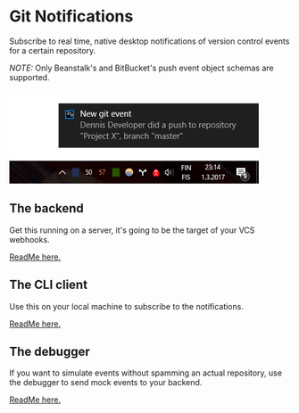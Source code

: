 # Git Notifications
Subscribe to real time, native desktop notifications of
version control events for a certain repository.

*NOTE:* Only Beanstalk's and BitBucket's push event object schemas are supported.

![Screenshot](/screenshot.png?raw=true "Screenshot")

## The backend
Get this running on a server, it's going to be the target of
your VCS webhooks.

[ReadMe here.](https://github.com/ThePaavero/git-notifications/blob/master/backend/README.md)

## The CLI client
Use this on your local machine to subscribe to the notifications.

[ReadMe here.](https://github.com/ThePaavero/git-notifications/blob/master/node-client/README.md)

## The debugger
If you want to simulate events without spamming an actual
repository, use the debugger to send mock events to your backend.

[ReadMe here.](https://github.com/ThePaavero/git-notifications/blob/master/debugger/README.md)
